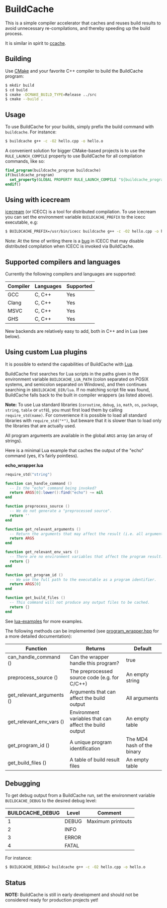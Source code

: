 # BuildCache

This is a simple compiler accelerator that caches and reuses build results to
avoid unnecessary re-compilations, and thereby speeding up the build process.

It is similar in spirit to [ccache](https://ccache.samba.org/).

## Building

Use [CMake](https://cmake.org/) and your favorite C++ compiler to build the BuildCache program:

```bash
$ mkdir build
$ cd build
$ cmake -DCMAKE_BUILD_TYPE=Release ../src
$ cmake --build .
```

## Usage

To use BuildCache for your builds, simply prefix the build command with
`buildcache`. For instance:

```bash
$ buildcache g++ -c -O2 hello.cpp -o hello.o
```

A convenient solution for bigger CMake-based projects is to use the
`RULE_LAUNCH_COMPILE` property to use BuildCache for all compilation commands,
like so:

```cmake
find_program(buildcache_program buildcache)
if(buildcache_program)
  set_property(GLOBAL PROPERTY RULE_LAUNCH_COMPILE "${buildcache_program}")
endif()
```

## Using with icecream

[icecream](https://github.com/icecc/icecream) (or ICECC) is a tool for
distributed compilation. To use icecream you can set the environment variable
`BUILDCACHE_PREFIX` to the icecc executable, e.g:

```bash
$ BUILDCACHE_PREFIX=/usr/bin/icecc buildcache g++ -c -O2 hello.cpp -o hello.o
```

Note: At the time of writing there is a [bug](https://github.com/icecc/icecream/issues/390)
in ICECC that may disable distributed compilation when ICECC is invoked via BuildCache.

## Supported compilers and languages

Currently the following compilers and languages are supported:

| Compiler | Languages | Supported |
| -------- | --------- | --------- |
| GCC      | C, C++    | Yes       |
| Clang    | C, C++    | Yes       |
| MSVC     | C, C++    | Yes       |
| GHS      | C, C++    | Yes       |

New backends are relatively easy to add, both in C++ and in Lua (see below).

## Using custom Lua plugins

It is possible to extend the capabilities of BuildCache with [Lua](https://www.lua.org/).

BuildCache first searches for Lua scripts in the paths given in the environment variable `BUILDCACHE_LUA_PATH` (colon separated on POSIX systems, and semicolon separated on Windows), and then continues searching in `$BUILDCACHE_DIR/lua`. If no matching script file was found, BuildCache falls back to the built in compiler wrappers (as listed above).

**Note:** To use Lua standard libraries (`coroutine`, `debug`, `io`, `math`, `os`, `package`, `string`, `table` or `utf8`), you must first load them by calling `require_std(name)`. For convenience it is possible to load all standard libraries with `require_std("*")`, but beware that it is slower than to load only the libraries that are actually used.

All program arguments are available in the global `ARGS` array (an array of strings).

Here is a minimal Lua example that caches the output of the "echo" command (yes, it's fairly pointless).

**echo_wrapper.lua**
```lua
require_std("string")

function can_handle_command ()
  -- Is the "echo" command being invoked?
  return ARGS[0]:lower():find("echo") ~= nil
end

function preprocess_source ()
  -- We do not generate a "preprocessed source".
  return ''
end

function get_relevant_arguments ()
  -- Return the arguments that may affect the result (i.e. all arguments).
  return ARGS
end

function get_relevant_env_vars ()
  -- There are no environment variables that affect the program result.
  return {}
end

function get_program_id ()
  -- We use the full path to the executable as a program identifier.
  return ARGS[0]
end

function get_build_files ()
  -- This command will not produce any output files to be cached.
  return {}
end
```

See [lua-examples](lua-examples/) for more examples.

The following methods can be implemented (see [program_wrapper.hpp](src/program_wrapper.hpp) for a more detailed documentation):

| Function | Returns | Default |
| --- | --- | --- |
| can_handle_command () | Can the wrapper handle this program? | true |
| preprocess_source () | The preprocessed source code (e.g. for C/C++) | An empty string |
| get_relevant_arguments () | Arguments that can affect the build output | All arguments |
| get_relevant_env_vars () | Environment variables that can affect the build output | An empty table |
| get_program_id () | A unique program identification | The MD4 hash of the binary |
| get_build_files () | A table of build result files | An empty table |

## Debugging

To get debug output from a BuildCache run, set the environment variable
`BUILDCACHE_DEBUG` to the desired debug level:

| BUILDCACHE_DEBUG | Level | Comment           |
| ---------------- | ----- | ----------------- |
| 1                | DEBUG | Maximum printouts |
| 2                | INFO  |                   |
| 3                | ERROR |                   |
| 4                | FATAL |                   |

For instance:

```bash
$ BUILDCACHE_DEBUG=2 buildcache g++ -c -O2 hello.cpp -o hello.o
```

## Status

**NOTE:** BuildCache is still in early development and should not be considered
ready for production projects yet!

